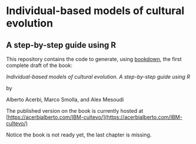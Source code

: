 # Individual-based models of cultural evolution

## A step-by-step guide using R

This repository contains the code to generate, using [bookdown](https://bookdown.org), the first complete draft of the book:

*Individual-based models of cultural evolution. A step-by-step guide using R*

by 

Alberto Acerbi, Marco Smolla, and Alex Mesoudi

The published version on the book is currently hosted at [https://acerbialberto.com/IBM-cultevo/](https://acerbialberto.com/IBM-cultevo/)

Notice the book is not ready yet, the last chapter is missing.